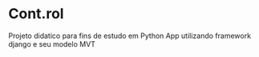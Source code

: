 # Cont.rol
Projeto didatico para fins de estudo em Python
App utilizando framework django e seu modelo MVT
